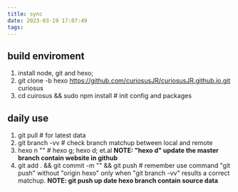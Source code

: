 ```yaml
---
title: sync
date: 2023-03-19 17:07:49
tags:
---
```


## build enviroment
1. install node, git and hexo;
2. git clone -b hexo https://github.com/curiosusJR/curiosusJR.github.io.git curiosus
3. cd cuirosus && sudo npm install # init config and packages

## daily use
1. git pull # for latest data
2. git branch -vv # check branch matchup between local and remote
3. hexo n "" # hexo g; hexo d; et.al 
**NOTE: "hexo d" update the master branch contain website in github**
4. git add . && git commit -m "<msg>" && git push # remember use command "git push" without "origin hexo" only when "git branch -vv" results a correct matchup. 
**NOTE: git push up date hexo branch contain source data**

